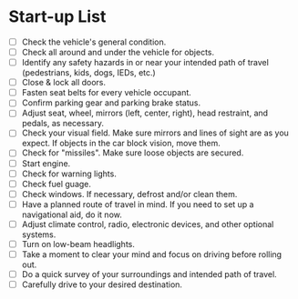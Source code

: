 # Start-up List

* [ ] Check the vehicle's general condition.
* [ ] Check all around and under the vehicle for objects. 
* [ ] Identify any safety hazards in or near your intended path of travel (pedestrians, kids, dogs, IEDs, etc.)
* [ ] Close & lock all doors.
* [ ] Fasten seat belts for every vehicle occupant.
* [ ] Confirm parking gear and parking brake status.
* [ ] Adjust seat, wheel, mirrors (left, center, right), head restraint, and pedals, as necessary.
* [ ] Check your visual field. Make sure mirrors and lines of sight are as you expect. If objects in the car block vision, move them.
* [ ] Check for "missiles". Make sure loose objects are secured. 
* [ ] Start engine.
* [ ] Check for warning lights. 
* [ ] Check fuel guage.
* [ ] Check windows. If necessary, defrost and/or clean them.
* [ ] Have a planned route of travel in mind. If you need to set up a navigational aid, do it now. 
* [ ] Adjust climate control, radio, electronic devices, and other optional systems. 
* [ ] Turn on low-beam headlights.
* [ ] Take a moment to clear your mind and focus on driving before rolling out.
* [ ] Do a quick survey of your surroundings and intended path of travel.
* [ ] Carefully drive to your desired destination.
